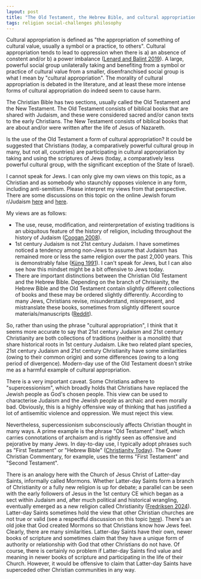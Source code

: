 ```yaml
---
layout: post
title: "The Old Testament, the Hebrew Bible, and cultural appropriation"
tags: religion social-challenges philosophy
---
```


Cultural appropriation is defined as "the appropriation of something of cultural value, usually a symbol or a practice, to others". Cultural appropriation tends to lead to oppression when there is a) an absence of constent and/or b) a power imbalance ([Lenard and Balint 2019](https://journals.sagepub.com/doi/abs/10.1177/1468796819866498)). A large, powerful social group unilaterally taking and benefiting from a symbol or practice of cultural value from a smaller, disenfranchised social group is what I mean by "cultural appropriation". The morality of cultural appropriation is debated in the literature, and at least these more intense forms of cultural appropriation do indeed seem to cause harm.  

The Christian Bible has two sections, usually called the Old Testament and the New Testament. The Old Testament consists of biblical books that are shared with Judaism, and these were considered sacred and/or canon texts to the early Christians. The New Testament consists of biblical books that are about and/or were written after the life of Jesus of Nazareth.

Is the use of the Old Testament a form of cultural appropriation? It could be suggested that Christians (today, a comparatively powerful cultural group in many, but not all, countries) are participating in cultural appropriation by taking and using the scriptures of Jews (today, a comparatively less powerful cultural group, with the significant exception of the State of Israel).

I cannot speak for Jews. I can only give my own views on this topic, as a Christian and as somebody who staunchly opposes violence in any form, including anti-semitism. Please interpret my views from that perspective. There are some discussions on this topic on the online Jewish forum r/Judaism [here](https://old.reddit.com/r/Judaism/comments/174rxu9/is_christian_old_testament_cultural_appropriation/) and [here](https://old.reddit.com/r/Judaism/comments/ui4qd6/christian_old_testament_cultural_appropriation/).

My views are as follows:
- The use, reuse, modification, and reinterpretation of existing traditions is an ubiquitous feature of the history of religion, including throughout the history of Judaism ([Coogan 2008](https://www.goodreads.com/book/show/19177047-the-old-testament)).
- 1st century Judaism is not 21st century Judaism. I have sometimes noticed a tendency among non-Jews to assume that Judaism has remained more or less the same religion over the past 2,000 years. This is demonstrably false ([Küng 1991](https://www.goodreads.com/book/show/87148.Judaism)). I can't speak for Jews, but I can also see how this mindset might be a bit offensive to Jews today.
- There are important distinctions between the Christian Old Testament and the Hebrew Bible. Depending on the branch of Chrisianity, the Hebrew Bible and the Old Testament contain slightly different collections of books and these may be ordered slightly differently. According to many Jews, Christians revise, misunderstand, misrepresent, and mistranslate these books, sometimes from slightly different source materials/manuscripts ([Reddit](https://old.reddit.com/r/Judaism/comments/oyu87x/is_there_a_difference_between_the_old_testament/)).

So, rather than using the phrase "cultural appropriation", I think that it seems more accurate to say that 21st century Judaism and 21st century Christianity are both collections of traditions (neither is a monolith) that share historical roots in 1st century Judaism. Like two related plant species, 21st century Judaism and 21st century Christianity have some similarities (owing to their common origin) and some differences (owing to a long period of divergence). Modern-day use of the Old Testament doesn't strike me as a harmful example of cultural appropriation.

There is a very important caveat. Some Christians adhere to "supercessionism", which broadly holds that Christians have replaced the Jewish people as God's chosen people. This view can be used to characterise Judaism and the Jewish people as archaic and even morally bad. Obviously, this is a highly offensive way of thinking that has justified a lot of antisemitic violence and oppression. We must reject this view.

Nevertheless, supercessionism subconsciously affects Christian thought in many ways. A prime example is the phrase "Old Testament" itself, which carries connotations of archaism and is rightly seen as offensive and pejorative by many Jews. In day-to-day use, I typically adopt phrases such as "First Testament" or "Hebrew Bible" ([Christianity Today](https://www.christianitytoday.org/stories/inside-ministry/2020/december/why-should-we-read-old-testament.html)). The Queer Christian Commentary, for example, uses the terms "First Testament" and "Second Testament".

There is an analogy here with the Church of Jesus Christ of Latter-day Saints, informally called Mormons. Whether Latter-day Saints form a branch of Christianity or a fully new religion is up for debate; a parallel can be seen with the early followers of Jesus in the 1st century CE which began as a sect within Judaism and, after much political and historical wrangling, eventually emerged as a new religion called Christianity ([Fredriksen 2024](https://www.goodreads.com/book/show/215590037-ancient-christianities)). Latter-day Saints sometimes hold the view that other Christian churches are not true or valid (see a respectful discussion on this topic [here](https://rsc.byu.edu/witness-restoration/joseph-smith-only-true-living-church)). There's an old joke that God created Mormons so that Christians know how Jews feel. Clearly, there are many similarities. Latter-day Saints have their own, newer books of scripture and sometimes claim that they have a unique form of authority or relationship with God that other Christians do not have. Of course, there is certainly no problem if Latter-day Saints find value and meaning in newer books of scripture and participating in the life of their Church. However, it would be offensive to claim that Latter-day Saints have superceded other Christian communities in any way.

